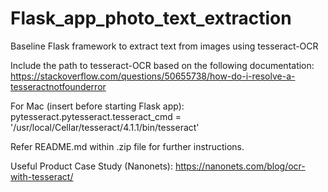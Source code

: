 # Flask_app_photo_text_extraction
Baseline Flask framework to extract text from images using tesseract-OCR

Include the path to tesseract-OCR based on the following documentation:
https://stackoverflow.com/questions/50655738/how-do-i-resolve-a-tesseractnotfounderror

For Mac (insert before starting Flask app):
pytesseract.pytesseract.tesseract_cmd = '/usr/local/Cellar/tesseract/4.1.1/bin/tesseract' 

Refer README.md within .zip file for further instructions.

Useful Product Case Study (Nanonets):
https://nanonets.com/blog/ocr-with-tesseract/
